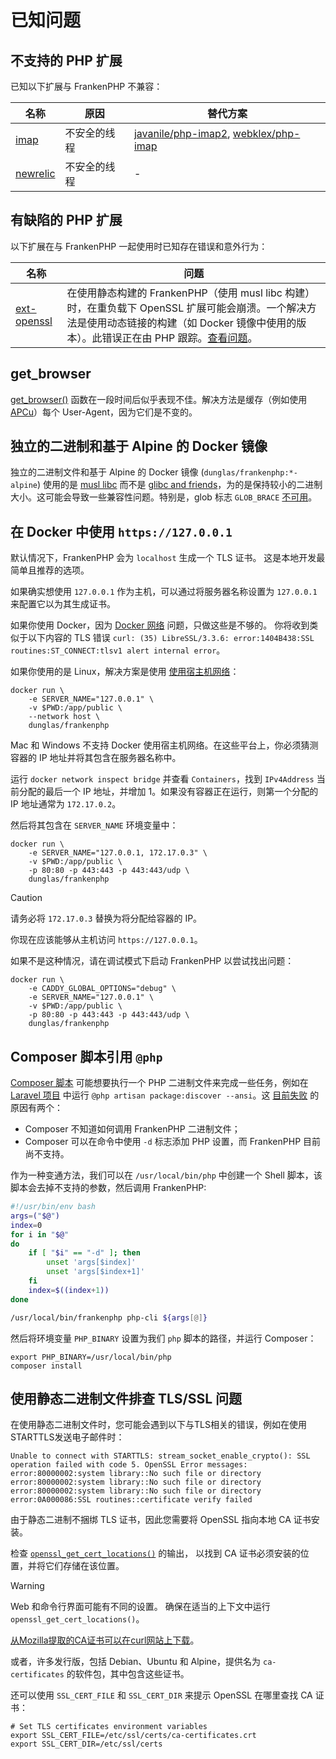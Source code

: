 # 已知问题

## 不支持的 PHP 扩展

已知以下扩展与 FrankenPHP 不兼容：

| 名称                                                                                                        | 原因          | 替代方案                                                                                                         |
| ----------------------------------------------------------------------------------------------------------- | --------------- | -------------------------------------------------------------------------------------------------------------------- |
| [imap](https://www.php.net/manual/en/imap.installation.php)                                                 | 不安全的线程 | [javanile/php-imap2](https://github.com/javanile/php-imap2), [webklex/php-imap](https://github.com/Webklex/php-imap) |
| [newrelic](https://docs.newrelic.com/docs/apm/agents/php-agent/getting-started/introduction-new-relic-php/) | 不安全的线程 | -                                                                                                                    |

## 有缺陷的 PHP 扩展

以下扩展在与 FrankenPHP 一起使用时已知存在错误和意外行为：

| 名称                                                          | 问题                                                                                                                                                                                                                                                                                         |
| ------------------------------------------------------------- | ----------------------------------------------------------------------------------------------------------------------------------------------------------------------------------------------------------------------------------------------------------------------------------------------- |
| [ext-openssl](https://www.php.net/manual/en/book.openssl.php) | 在使用静态构建的 FrankenPHP（使用 musl libc 构建）时，在重负载下 OpenSSL 扩展可能会崩溃。一个解决方法是使用动态链接的构建（如 Docker 镜像中使用的版本）。此错误正在由 PHP 跟踪。[查看问题](https://github.com/php/php-src/issues/13648)。 |

## get_browser

[get_browser()](https://www.php.net/manual/en/function.get-browser.php) 函数在一段时间后似乎表现不佳。解决方法是缓存（例如使用 [APCu](https://www.php.net/manual/zh/book.apcu.php)）每个 User-Agent，因为它们是不变的。

## 独立的二进制和基于 Alpine 的 Docker 镜像

独立的二进制文件和基于 Alpine 的 Docker 镜像 (`dunglas/frankenphp:*-alpine`) 使用的是 [musl libc](https://musl.libc.org/) 而不是 [glibc and friends](https://www.etalabs.net/compare_libcs.html)，为的是保持较小的二进制大小。这可能会导致一些兼容性问题。特别是，glob 标志 `GLOB_BRACE` [不可用](https://www.php.net/manual/en/function.glob.php)。

## 在 Docker 中使用 `https://127.0.0.1`

默认情况下，FrankenPHP 会为 `localhost` 生成一个 TLS 证书。
这是本地开发最简单且推荐的选项。

如果确实想使用 `127.0.0.1` 作为主机，可以通过将服务器名称设置为 `127.0.0.1` 来配置它以为其生成证书。

如果你使用 Docker，因为 [Docker 网络](https://docs.docker.com/network/) 问题，只做这些是不够的。
你将收到类似于以下内容的 TLS 错误 `curl: (35) LibreSSL/3.3.6: error:1404B438:SSL routines:ST_CONNECT:tlsv1 alert internal error`。

如果你使用的是 Linux，解决方案是使用 [使用宿主机网络](https://docs.docker.com/network/network-tutorial-host/)：

```console
docker run \
    -e SERVER_NAME="127.0.0.1" \
    -v $PWD:/app/public \
    --network host \
    dunglas/frankenphp
```

Mac 和 Windows 不支持 Docker 使用宿主机网络。在这些平台上，你必须猜测容器的 IP 地址并将其包含在服务器名称中。

运行 `docker network inspect bridge` 并查看 `Containers`，找到 `IPv4Address` 当前分配的最后一个 IP 地址，并增加 1。如果没有容器正在运行，则第一个分配的 IP 地址通常为 `172.17.0.2`。

然后将其包含在 `SERVER_NAME` 环境变量中：

```console
docker run \
    -e SERVER_NAME="127.0.0.1, 172.17.0.3" \
    -v $PWD:/app/public \
    -p 80:80 -p 443:443 -p 443:443/udp \
    dunglas/frankenphp
```

> [!CAUTION]
>
> 请务必将 `172.17.0.3` 替换为将分配给容器的 IP。

你现在应该能够从主机访问 `https://127.0.0.1`。

如果不是这种情况，请在调试模式下启动 FrankenPHP 以尝试找出问题：

```console
docker run \
    -e CADDY_GLOBAL_OPTIONS="debug" \
    -e SERVER_NAME="127.0.0.1" \
    -v $PWD:/app/public \
    -p 80:80 -p 443:443 -p 443:443/udp \
    dunglas/frankenphp
```

## Composer 脚本引用 `@php`

[Composer 脚本](https://getcomposer.org/doc/articles/scripts.md) 可能想要执行一个 PHP 二进制文件来完成一些任务，例如在 [Laravel 项目](laravel.md) 中运行 `@php artisan package:discover --ansi`。这 [目前失败](https://github.com/php/frankenphp/issues/483#issuecomment-1899890915) 的原因有两个：

- Composer 不知道如何调用 FrankenPHP 二进制文件；
- Composer 可以在命令中使用 `-d` 标志添加 PHP 设置，而 FrankenPHP 目前尚不支持。

作为一种变通方法，我们可以在 `/usr/local/bin/php` 中创建一个 Shell 脚本，该脚本会去掉不支持的参数，然后调用 FrankenPHP:

```bash
#!/usr/bin/env bash
args=("$@")
index=0
for i in "$@"
do
    if [ "$i" == "-d" ]; then
        unset 'args[$index]'
        unset 'args[$index+1]'
    fi
    index=$((index+1))
done

/usr/local/bin/frankenphp php-cli ${args[@]}
```

然后将环境变量 `PHP_BINARY` 设置为我们 `php` 脚本的路径，并运行 Composer：

```console
export PHP_BINARY=/usr/local/bin/php
composer install
```

## 使用静态二进制文件排查 TLS/SSL 问题

在使用静态二进制文件时，您可能会遇到以下与TLS相关的错误，例如在使用STARTTLS发送电子邮件时：

```text
Unable to connect with STARTTLS: stream_socket_enable_crypto(): SSL operation failed with code 5. OpenSSL Error messages:
error:80000002:system library::No such file or directory
error:80000002:system library::No such file or directory
error:80000002:system library::No such file or directory
error:0A000086:SSL routines::certificate verify failed
```

由于静态二进制不捆绑 TLS 证书，因此您需要将 OpenSSL 指向本地 CA 证书安装。

检查 [`openssl_get_cert_locations()`](https://www.php.net/manual/en/function.openssl-get-cert-locations.php) 的输出，
以找到 CA 证书必须安装的位置，并将它们存储在该位置。

> [!WARNING]
>
> Web 和命令行界面可能有不同的设置。
> 确保在适当的上下文中运行 `openssl_get_cert_locations()`。

[从Mozilla提取的CA证书可以在curl网站上下载](https://curl.se/docs/caextract.html)。

或者，许多发行版，包括 Debian、Ubuntu 和 Alpine，提供名为 `ca-certificates` 的软件包，其中包含这些证书。

还可以使用 `SSL_CERT_FILE` 和 `SSL_CERT_DIR` 来提示 OpenSSL 在哪里查找 CA 证书：

```console
# Set TLS certificates environment variables
export SSL_CERT_FILE=/etc/ssl/certs/ca-certificates.crt
export SSL_CERT_DIR=/etc/ssl/certs
```
